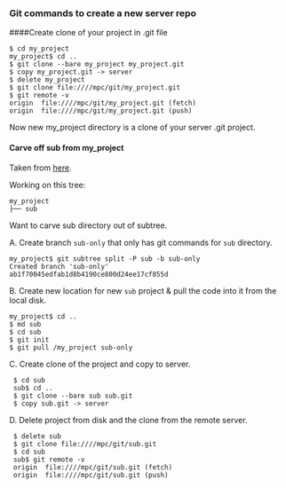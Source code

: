 ### Git commands to create a new server repo
####Create clone of your project in .git file

```
$ cd my_project
my_project$ cd ..
$ git clone --bare my_project my_project.git
$ copy my_project.git -> server
$ delete my_project
$ git clone file:////mpc/git/my_project.git
$ git remote -v
origin  file:////mpc/git/my_project.git (fetch)
origin  file:////mpc/git/my_project.git (push)
```

Now new my_project directory is a clone of your server .git project.

#### Carve off sub from my_project
Taken from [here](http://stackoverflow.com/questions/359424/detachmove-subdirectory-into-separate-git-repository/17864475#17864475).

Working on this tree:

```
my_project
├── sub
```

Want to carve sub directory out of subtree.

A. Create branch `sub-only` that only has git commands for `sub` directory.
```
my_project$ git subtree split -P sub -b sub-only
Created branch 'sub-only'
ab1f70045edfab1d8b4190ce800d24ee17cf855d
```
B. Create new location for new `sub` project & pull the code into it from the local disk.
```
my_project$ cd ..
$ md sub
$ cd sub
$ git init
$ git pull /my_project sub-only
```
C. Create clone of the project and copy to server.
```
 $ cd sub
 sub$ cd ..
 $ git clone --bare sub sub.git
 $ copy sub.git -> server
```
 D. Delete project from disk and the clone from the remote server.
```
 $ delete sub
 $ git clone file:////mpc/git/sub.git
 $ cd sub
 sub$ git remote -v
 origin  file:////mpc/git/sub.git (fetch)
 origin  file:////mpc/git/sub.git (push)
```
